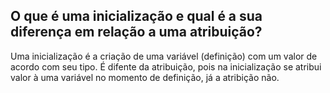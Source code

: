 ## O que é uma inicialização e qual é a sua diferença em relação a uma atribuição?

Uma inicialização é a criação de uma variável (definição) com um valor de acordo com seu tipo. É difente da atribuição, pois na inicialização se atribui valor à uma variável no momento de definição, já a atribição não.
